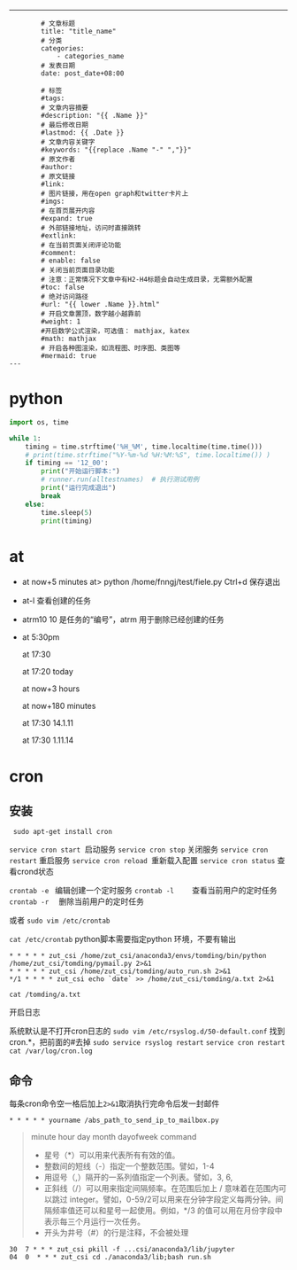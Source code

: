 ---
            # 文章标题
            title: "title_name"
            # 分类
            categories: 
                - categories_name
            # 发表日期
            date: post_date+08:00

            # 标签
            #tags:
            # 文章内容摘要
            #description: "{{ .Name }}" 
            # 最后修改日期
            #lastmod: {{ .Date }}
            # 文章内容关键字
            #keywords: "{{replace .Name "-" ","}}"
            # 原文作者
            #author:
            # 原文链接
            #link:
            # 图片链接，用在open graph和twitter卡片上
            #imgs:
            # 在首页展开内容
            #expand: true
            # 外部链接地址，访问时直接跳转
            #extlink:
            # 在当前页面关闭评论功能
            #comment:
            # enable: false
            # 关闭当前页面目录功能
            # 注意：正常情况下文章中有H2-H4标题会自动生成目录，无需额外配置
            #toc: false
            # 绝对访问路径
            #url: "{{ lower .Name }}.html"
            # 开启文章置顶，数字越小越靠前
            #weight: 1
            #开启数学公式渲染，可选值： mathjax, katex
            #math: mathjax
            # 开启各种图渲染，如流程图、时序图、类图等
            #mermaid: true
    --- 

# python

```python
import os, time

while 1:
    timing = time.strftime('%H_%M', time.localtime(time.time()))
    # print(time.strftime("%Y-%m-%d %H:%M:%S", time.localtime()) )
    if timing == '12_00':
        print("开始运行脚本:")
        # runner.run(alltestnames)  # 执行测试用例
        print("运行完成退出")
        break
    else:
        time.sleep(5)
        print(timing)
```

# at 

- at now+5 minutes
  at> python  /home/fnngj/test/fiele.py
  Ctrl+d 保存退出

- at-l  查看创建的任务

- atrm10   10 是任务的“编号”，atrm 用于删除已经创建的任务

- at 5:30pm 

  at 17:30 

  at 17:20 today 

  at now+3 hours 

  at now+180 minutes 

  at 17:30 14.1.11 

  at 17:30 1.11.14





# cron



## 安装

``` sudo apt-get install cron```

```service cron start```  启动服务
```service cron stop``` 关闭服务
```service cron restart``` 重启服务
```service cron reload ```重新载入配置
```service cron status``` 查看crond状态

```crontab -e ```     编辑创建一个定时服务
```crontab -l    ```   查看当前用户的定时任务
```crontab -r  ```    删除当前用户的定时任务

或者
```sudo vim /etc/crontab```

```cat /etc/crontab```
python脚本需要指定python 环境，不要有输出

```
* * * * * zut_csi /home/zut_csi/anaconda3/envs/tomding/bin/python /home/zut_csi/tomding/pymail.py 2>&1
* * * * * zut_csi /home/zut_csi/tomding/auto_run.sh 2>&1
*/1 * * * * zut_csi echo `date` >> /home/zut_csi/tomding/a.txt 2>&1
```

```cat /tomding/a.txt```

开启日志

系统默认是不打开cron日志的
```sudo vim /etc/rsyslog.d/50-default.conf```
找到cron.*，把前面的#去掉
```sudo service rsyslog restart```
```service cron restart```
```cat /var/log/cron.log```

## 命令

每条cron命令空一格后加上```2>&1```取消执行完命令后发一封邮件

```* * * * * yourname /abs_path_to_send_ip_to_mailbox.py```

> minute         hour         day         month         dayofweek         command
>
> - 星号（\*）可以用来代表所有有效的值。
> - 整数间的短线（\-）指定一个整数范围。譬如，1-4 
> - 用逗号（\,）隔开的一系列值指定一个列表。譬如，3, 6,
> - 正斜线（\/）可以用来指定间隔频率。在范围后加上 /<integer> 意味着在范围内可以跳过 integer。譬如，0-59/2可以用来在分钟字段定义每两分钟。间隔频率值还可以和星号一起使用。例如，*/3 的值可以用在月份字段中表示每三个月运行一次任务。
> - 开头为井号（#）的行是注释，不会被处理



```shell
30  7 * * * zut_csi pkill -f ...csi/anaconda3/lib/jupyter
04  0  * * * zut_csi cd ./anaconda3/lib;bash run.sh
```






